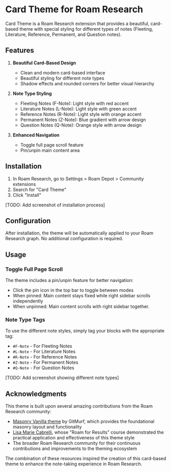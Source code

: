 # Card Theme for Roam Research

Card Theme is a Roam Research extension that provides a beautiful, card-based theme with special styling for different types of notes (Fleeting, Literature, Reference, Permanent, and Question notes). 

## Features

1. **Beautiful Card-Based Design**

   - Clean and modern card-based interface
   - Beautiful styling for different note types
   - Shadow effects and rounded corners for better visual hierarchy

2. **Note Type Styling**

   - Fleeting Notes (F-Note): Light style with red accent
   - Literature Notes (L-Note): Light style with green accent
   - Reference Notes (R-Note): Light style with orange accent
   - Permanent Notes (Z-Note): Blue gradient with arrow design
   - Question Notes (Q-Note): Orange style with arrow design

3. **Enhanced Navigation**

   - Toggle full page scroll feature
   - Pin/unpin main content area

## Installation

1. In Roam Research, go to Settings > Roam Depot > Community extensions
2. Search for "Card Theme"
3. Click "Install"

[TODO: Add screenshot of installation process]

## Configuration

After installation, the theme will be automatically applied to your Roam Research graph. No additional configuration is required.


## Usage

### Toggle Full Page Scroll

The theme includes a pin/unpin feature for better navigation:

- Click the pin icon in the top bar to toggle between modes
- When pinned: Main content stays fixed while right sidebar scrolls independently
- When unpinned: Main content scrolls with right sidebar together.

### Note Type Tags

To use the different note styles, simply tag your blocks with the appropriate tag:

- `#F-Note` - For Fleeting Notes
- `#L-Note` - For Literature Notes
- `#R-Note` - For Reference Notes
- `#Z-Note` - For Permanent Notes
- `#Q-Note` - For Question Notes

[TODO: Add screenshot showing different note types]


## Acknowledgments

This theme is built upon several amazing contributions from the Roam Research community:

- [Masonry Vanilla theme](https://gitmurf.github.io/masonry-vanilla/) by GitMurf, which provides the foundational masonry layout and functionality
- [Lisa Marie Cabrelli](https://www.youtube.com/@LisaMarieCabrelli/playlists), whose "Roam for Results" course demonstrated the practical application and effectiveness of this theme style
- The broader Roam Research community for their continuous contributions and improvements to the theming ecosystem

The combination of these resources inspired the creation of this card-based theme to enhance the note-taking experience in Roam Research.
